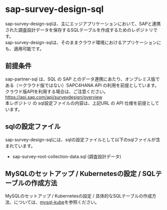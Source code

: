 # sap-survey-design-sql  
sap-survey-design-sqlは、主にエッジアプリケーションにおいて、SAPと連携された調査設計データを保存するSQLテーブルを作成するためのレポジトリです。  
sap-survey-design-sqlは、そのままクラウド環境におけるアプリケーションにも、適用可能です。

## 前提条件  
sap-partner-sql は、SQL の SAP とのデータ連携にあたり、オンプレミス版である（＝クラウド版ではない）SAPC4HANA API の利用を前提としています。  
クラウド版APIを利用する場合は、ご注意ください。  
https://api.sap.com/api/surveydesign/overview    
本レポジトリ の sql設定ファイルの内容は、上記URL の API 仕様を前提としています。 

## sqlの設定ファイル
sap-survey-design-sqlには、sqlの設定ファイルとして以下のsqlファイルが含まれています。  

* sap-survey-root-collection-data.sql (調査設計データ)

## MySQLのセットアップ / Kubernetesの設定 / SQLテーブルの作成方法
MySQLのセットアップ / Kubernetesの設定 / 具体的なSQLテーブルの作成方法、については、[mysql-kube](https://github.com/latonaio/mysql-kube)を参照ください。